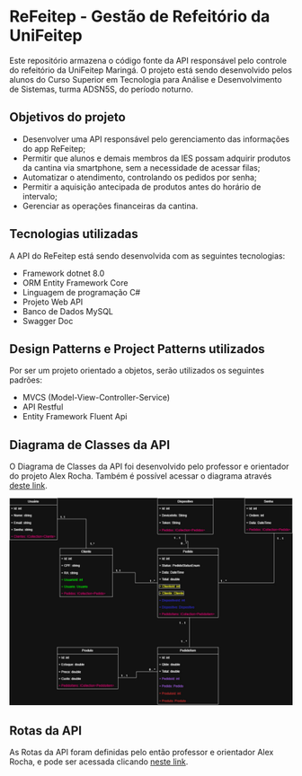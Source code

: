 # ReFeitep - Gestão de Refeitório da UniFeitep

Este repositório armazena o código fonte da API responsável pelo controle do refeitório da UniFeitep Maringá. O projeto está sendo desenvolvido pelos alunos do Curso Superior em Tecnologia para Análise e Desenvolvimento de Sistemas, turma ADSN5S, do período noturno.

## Objetivos do projeto

- Desenvolver uma API responsável pelo gerenciamento das informações do app ReFeitep;
- Permitir que alunos e demais membros da IES possam adquirir produtos da cantina via smartphone, sem a necessidade de acessar filas;
- Automatizar o atendimento, controlando os pedidos por senha;
- Permitir a aquisição antecipada de produtos antes do horário de intervalo;
- Gerenciar as operações financeiras da cantina.

## Tecnologias utilizadas

A API do ReFeitep está sendo desenvolvida com as seguintes tecnologias:

- Framework dotnet 8.0
- ORM Entity Framework Core
- Linguagem de programação C#
- Projeto Web API
- Banco de Dados MySQL
- Swagger Doc

## Design Patterns e Project Patterns utilizados

Por ser um projeto orientado a objetos, serão utilizados os seguintes padrões:

- MVCS (Model-View-Controller-Service)
- API Restful
- Entity Framework Fluent Api


## Diagrama de Classes da API

O Diagrama de Classes da API foi desenvolvido pelo professor e orientador do projeto Alex Rocha. Também é possível acessar o diagrama através [deste link](https://viewer.diagrams.net/?tags=%7B%7D&lightbox=1&highlight=0000ff&edit=_blank&layers=1&nav=1&title=refeitep_class_diagram&dark=auto#Uhttps%3A%2F%2Fdrive.google.com%2Fuc%3Fid%3D1CFoNRN8hVCWrQ-hT2FW8-jXgPcbSlIEQ%26export%3Ddownload).

![](class_diagram.jpg)

## Rotas da API

As Rotas da API foram definidas pelo então professor e orientador Alex Rocha, e pode ser acessada clicando [neste link](./docs/ROTAS.md).